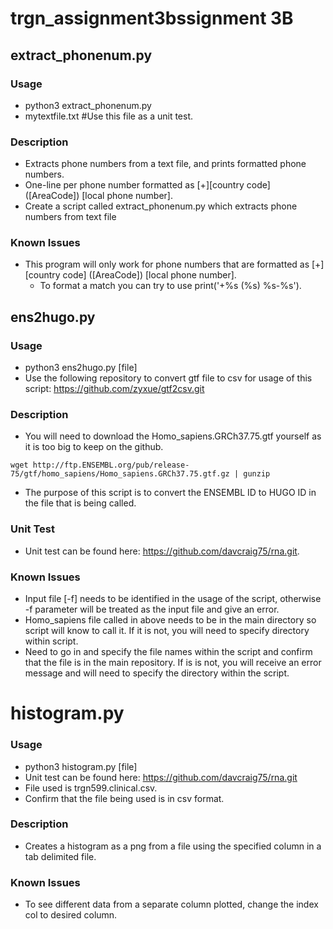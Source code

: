# trgn_assignment3bssignment 3B
##  extract_phonenum.py

### Usage
* python3 extract_phonenum.py
* mytextfile.txt #Use this file as a unit test.

### Description
* Extracts phone numbers from a text file, and prints formatted phone numbers.
* One-line per phone number formatted as [+][country code] ([AreaCode]) [local phone number].
* Create a script called extract_phonenum.py which extracts phone numbers from text file

### Known Issues
* This program will only work for phone numbers that are formatted as [+][country code] ([AreaCode]) [local phone number].
    * To format a match you can try to use print('+%s (%s) %s-%s').

##  ens2hugo.py
### Usage
* python3 ens2hugo.py [file]
* Use the following repository to convert gtf file to csv for usage of this script: https://github.com/zyxue/gtf2csv.git

### Description
* You will need to download the Homo_sapiens.GRCh37.75.gtf yourself as it is too big to keep on the github.
```
wget http://ftp.ENSEMBL.org/pub/release-75/gtf/homo_sapiens/Homo_sapiens.GRCh37.75.gtf.gz | gunzip
```
* The purpose of this script is to convert the ENSEMBL ID to HUGO ID in the file that is being called.
###  Unit Test
* Unit test can be found here: https://github.com/davcraig75/rna.git. 

### Known Issues
* Input file [-f] needs to be identified in the usage of the script, otherwise  -f parameter will be treated as the input file and give an error. 
* Homo_sapiens file called in above needs to be in the main directory so script will know to call it. If it is not, you will need to specify directory within script.
* Need to go in and specify the file names within the script and confirm that the file is in the main repository. If is is not, you will receive an error message and will need to specify the directory within the script. 

# histogram.py
### Usage
* python3 histogram.py [file]
* Unit test can be found here: https://github.com/davcraig75/rna.git
* File used is trgn599.clinical.csv. 
* Confirm that the file being used is in csv format.

### Description
* Creates a histogram as a png from a file using the specified column in a tab delimited file.

### Known Issues
* To see different data from a separate column plotted, change the index col to desired column.
